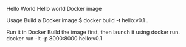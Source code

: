 Hello World
Hello world Docker image 


Usage
Build a Docker image
$ docker build -t hello:v0.1 .

Run it in Docker
Build the image first, then launch it using docker run.
docker run -it -p 8000:8000 hello:v0.1


